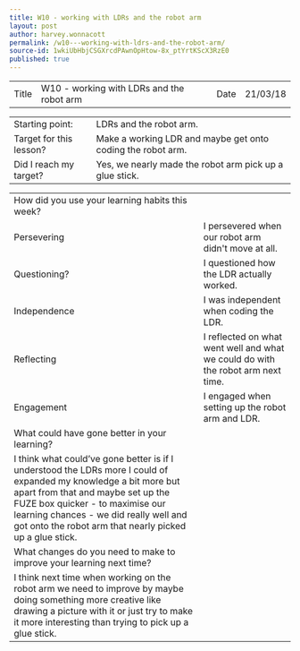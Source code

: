 ```yaml
---
title: W10 - working with LDRs and the robot arm
layout: post
author: harvey.wonnacott
permalink: /w10---working-with-ldrs-and-the-robot-arm/
source-id: 1wkiUbHbjCSGXrcdPAwnOpHtow-8x_ptYrtKScX3RzE0
published: true
---
```

<table>
  <tr>
    <td>Title</td>
    <td>W10 - working with LDRs and the robot arm</td>
    <td>Date</td>
    <td>21/03/18</td>
  </tr>
</table>


<table>
  <tr>
    <td>Starting point:</td>
    <td>LDRs and the robot arm.</td>
  </tr>
  <tr>
    <td>Target for this lesson?</td>
    <td>Make a working LDR and maybe get onto coding the robot arm.                                                                                                                                          </td>
  </tr>
  <tr>
    <td>Did I reach my target? </td>
    <td>Yes, we nearly made the robot arm pick up a glue stick.</td>
  </tr>
</table>


<table>
  <tr>
    <td>How did you use your learning habits this week?</td>
    <td></td>
  </tr>
  <tr>
    <td>Persevering</td>
    <td>I persevered when our robot arm didn't move at all.</td>
  </tr>
  <tr>
    <td>Questioning?</td>
    <td>I questioned how the LDR actually worked.</td>
  </tr>
  <tr>
    <td>Independence</td>
    <td>I was independent when coding the LDR.</td>
  </tr>
  <tr>
    <td>Reflecting</td>
    <td>I reflected on what went well and what we could do with the robot arm next time.</td>
  </tr>
  <tr>
    <td>Engagement</td>
    <td>I engaged when setting up the robot arm and LDR.</td>
  </tr>
  <tr>
    <td>What could have gone better in your learning?</td>
    <td></td>
  </tr>
  <tr>
    <td>I think what could’ve gone better is if I understood the LDRs more I could of expanded my knowledge a bit more but apart from that and maybe set up the FUZE box quicker - to maximise our learning chances - we did really well and got onto the robot arm that nearly picked up a glue stick.</td>
    <td></td>
  </tr>
  <tr>
    <td>What changes do you need to make to improve your learning next time?</td>
    <td></td>
  </tr>
  <tr>
    <td>I think next time when working on the robot arm we need to improve by maybe doing something more creative like drawing a picture with it or just try to make it more interesting than trying to pick up a glue stick.</td>
    <td></td>
  </tr>
</table>


